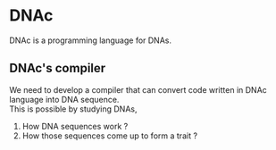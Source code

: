 # DNAc
DNAc is a programming language for DNAs.

## DNAc's compiler
We need to develop a compiler that can convert code written in DNAc language into DNA sequence.<br>
This is possible by studying DNAs, 
 1. How DNA sequences work ? 
 2. How those sequences come up to form a trait ?
